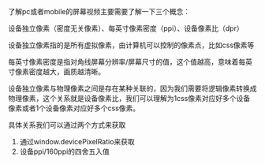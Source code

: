 了解pc或者mobile的屏幕视频主要需要了解一下三个概念：

设备独立像素（密度无关像素）、每英寸像素密度（ppi）、设备像素比（dpr）

设备独立像素指的是所有虚拟像素，由计算机可以控制的像素点，比如css像素等

每英寸像素密度是指对角线屏幕分辨率/屏幕尺寸的值，这个值越高，意味着每英寸像素密度越大，画质越清晰。

设备独立像素与物理像素之间是存在某种关联的，因为我们需要将逻辑像素转换成物理像素，这个关系就是设备像素比，我们可以理解为1css像素对应好多个设备像素或者1个设备像素对应好多个css像素。

具体关系我们可以通过两个方式来获取

1. 通过window.devicePixelRatio来获取
2. 设备ppi/160ppi的四舍五入值





